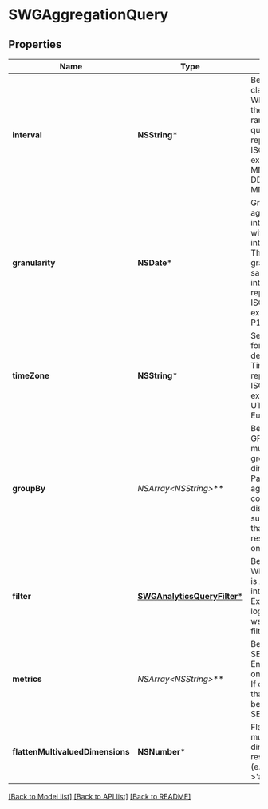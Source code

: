 # SWGAggregationQuery

## Properties
Name | Type | Description | Notes
------------ | ------------- | ------------- | -------------
**interval** | **NSString*** | Behaves like one clause in a SQL WHERE. Specifies the date and time range of data being queried. Intervals are represented as an ISO-8601 string. For example: YYYY-MM-DDThh:mm:ss/YYYY-MM-DDThh:mm:ss | [optional] 
**granularity** | **NSDate*** | Granularity aggregates metrics into subpartitions within the time interval specified. The default granularity is the same duration as the interval. Periods are represented as an ISO-8601 string. For example: P1D or P1DT12H | [optional] 
**timeZone** | **NSString*** | Sets the time zone for the query interval, defaults to UTC. Time zones are represented as an ISO-8601 string. For example: UTC, UTC+01:00, or Europe/London | [optional] 
**groupBy** | **NSArray&lt;NSString*&gt;*** | Behaves like a SQL GROUPBY. Allows for multiple levels of grouping as a list of dimensions. Partitions resulting aggregate computations into distinct named subgroups rather than across the entire result set as if it were one group. | [optional] 
**filter** | [**SWGAnalyticsQueryFilter***](SWGAnalyticsQueryFilter.md) | Behaves like a SQL WHERE clause. This is ANDed with the interval parameter. Expresses boolean logical predicates as well as dimensional filters | [optional] 
**metrics** | **NSArray&lt;NSString*&gt;*** | Behaves like a SQL SELECT clause. Enables retrieving only named metrics. If omitted, all metrics that are available will be returned (like SELECT *). | [optional] 
**flattenMultivaluedDimensions** | **NSNumber*** | Flattens any multivalued dimensions used in response groups (e.g. [&#39;a&#39;,&#39;b&#39;,&#39;c&#39;]-&gt;&#39;a,b,c&#39;) | [optional] [default to @0]

[[Back to Model list]](../README.md#documentation-for-models) [[Back to API list]](../README.md#documentation-for-api-endpoints) [[Back to README]](../README.md)


